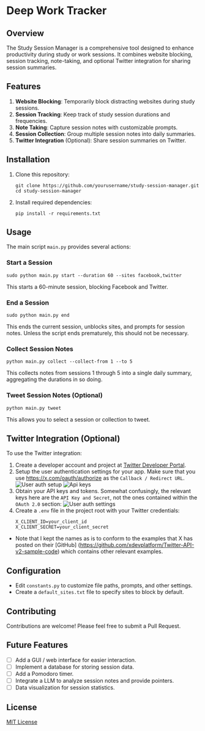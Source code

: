 # Deep Work Tracker

## Overview
The Study Session Manager is a comprehensive tool designed to enhance productivity during study or work sessions. It combines website blocking, session tracking, note-taking, and optional Twitter integration for sharing session summaries.

## Features
1. **Website Blocking**: Temporarily block distracting websites during study sessions.
2. **Session Tracking**: Keep track of study session durations and frequencies.
3. **Note Taking**: Capture session notes with customizable prompts.
4. **Session Collection**: Group multiple session notes into daily summaries.
5. **Twitter Integration** (Optional): Share session summaries on Twitter.

## Installation
1. Clone this repository:
   ```
   git clone https://github.com/yourusername/study-session-manager.git
   cd study-session-manager
   ```
2. Install required dependencies:
   ```
   pip install -r requirements.txt
   ```

## Usage
The main script `main.py` provides several actions:

### Start a Session
```
sudo python main.py start --duration 60 --sites facebook,twitter
```
This starts a 60-minute session, blocking Facebook and Twitter.

### End a Session
```
sudo python main.py end
```
This ends the current session, unblocks sites, and prompts for session notes. Unless the script ends prematurely, this should not be necessary.

### Collect Session Notes
```
python main.py collect --collect-from 1 --to 5
```
This collects notes from sessions 1 through 5 into a single daily summary, aggregating the durations in so doing.

### Tweet Session Notes (Optional)
```
python main.py tweet
```
This allows you to select a session or collection to tweet.

## Twitter Integration (Optional)
To use the Twitter integration:
1. Create a developer account and project at [Twitter Developer Portal](https://developer.twitter.com/).
2. Setup the user authentication settings for your app. Make sure that you use https://x.com/oauth/authorize as the ```Callback / Redirect URL```.
![User auth setup](https://github.com/griffinbaker12/deep-work-tracker/assets/96966609/e746b3cc-772c-4eba-be82-62257fb4468d)
![Api keys](https://github.com/griffinbaker12/deep-work-tracker/assets/96966609/68505781-c0a8-4977-b562-ece4e5c5d6ea)
3. Obtain your API keys and tokens. Somewhat confusingly, the relevant keys here are the ```API Key and Secret```, not the ones contained within the ```OAuth 2.0``` section:
![User auth settings](https://github.com/griffinbaker12/deep-work-tracker/assets/96966609/8cc4ae95-95ab-4d73-84ff-bced4532235a)
4. Create a `.env` file in the project root with your Twitter credentials:
   ```
   X_CLIENT_ID=your_client_id
   X_CLIENT_SECRET=your_client_secret
   ```
- Note that I kept the names as is to conform to the examples that X has posted on their [GitHub] (https://github.com/xdevplatform/Twitter-API-v2-sample-code) which contains other relevant examples.

## Configuration
- Edit `constants.py` to customize file paths, prompts, and other settings.
- Create a `default_sites.txt` file to specify sites to block by default.

## Contributing
Contributions are welcome! Please feel free to submit a Pull Request.

## Future Features
- [ ] Add a GUI / web interface for easier interaction.
- [ ] Implement a database for storing session data.
- [ ] Add a Pomodoro timer.
- [ ] Integrate a LLM to analyze session notes and provide pointers.
- [ ] Data visualization for session statistics.

## License
[MIT License](LICENSE)
